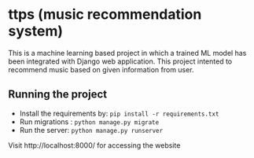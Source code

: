 # ttps (music recommendation system)
This is a machine learning based project in which a trained ML model has been integrated with Django web application. This project intented to recommend music based on given information from user.

## Running the project

- Install the requirements by: `pip install -r requirements.txt`
- Run migrations : `python manage.py migrate`
- Run the server: `python manage.py runserver`

Visit http://localhost:8000/ for accessing the website

